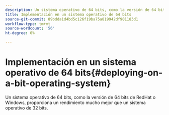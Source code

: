 ```yaml
---
description: Un sistema operativo de 64 bits, como la versión de 64 bits de RedHat o Windows, proporciona un rendimiento mucho mejor que un sistema operativo de 32 bits.
title: Implementación en un sistema operativo de 64 bits
source-git-commit: 89bdda1d4bd5c126f19ba75a819942df901183d1
workflow-type: tm+mt
source-wordcount: '56'
ht-degree: 0%

---
```



# Implementación en un sistema operativo de 64 bits{#deploying-on-a-bit-operating-system}

Un sistema operativo de 64 bits, como la versión de 64 bits de RedHat o Windows, proporciona un rendimiento mucho mejor que un sistema operativo de 32 bits.

